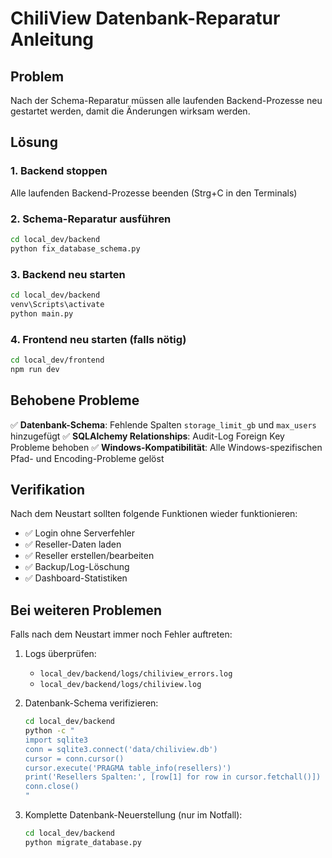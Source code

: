 # ChiliView Datenbank-Reparatur Anleitung

## Problem
Nach der Schema-Reparatur müssen alle laufenden Backend-Prozesse neu gestartet werden, damit die Änderungen wirksam werden.

## Lösung

### 1. Backend stoppen
Alle laufenden Backend-Prozesse beenden (Strg+C in den Terminals)

### 2. Schema-Reparatur ausführen
```bash
cd local_dev/backend
python fix_database_schema.py
```

### 3. Backend neu starten
```bash
cd local_dev/backend
venv\Scripts\activate
python main.py
```

### 4. Frontend neu starten (falls nötig)
```bash
cd local_dev/frontend
npm run dev
```

## Behobene Probleme

✅ **Datenbank-Schema**: Fehlende Spalten `storage_limit_gb` und `max_users` hinzugefügt
✅ **SQLAlchemy Relationships**: Audit-Log Foreign Key Probleme behoben
✅ **Windows-Kompatibilität**: Alle Windows-spezifischen Pfad- und Encoding-Probleme gelöst

## Verifikation

Nach dem Neustart sollten folgende Funktionen wieder funktionieren:
- ✅ Login ohne Serverfehler
- ✅ Reseller-Daten laden
- ✅ Reseller erstellen/bearbeiten
- ✅ Backup/Log-Löschung
- ✅ Dashboard-Statistiken

## Bei weiteren Problemen

Falls nach dem Neustart immer noch Fehler auftreten:

1. Logs überprüfen:
   - `local_dev/backend/logs/chiliview_errors.log`
   - `local_dev/backend/logs/chiliview.log`

2. Datenbank-Schema verifizieren:
   ```bash
   cd local_dev/backend
   python -c "
   import sqlite3
   conn = sqlite3.connect('data/chiliview.db')
   cursor = conn.cursor()
   cursor.execute('PRAGMA table_info(resellers)')
   print('Resellers Spalten:', [row[1] for row in cursor.fetchall()])
   conn.close()
   "
   ```

3. Komplette Datenbank-Neuerstellung (nur im Notfall):
   ```bash
   cd local_dev/backend
   python migrate_database.py